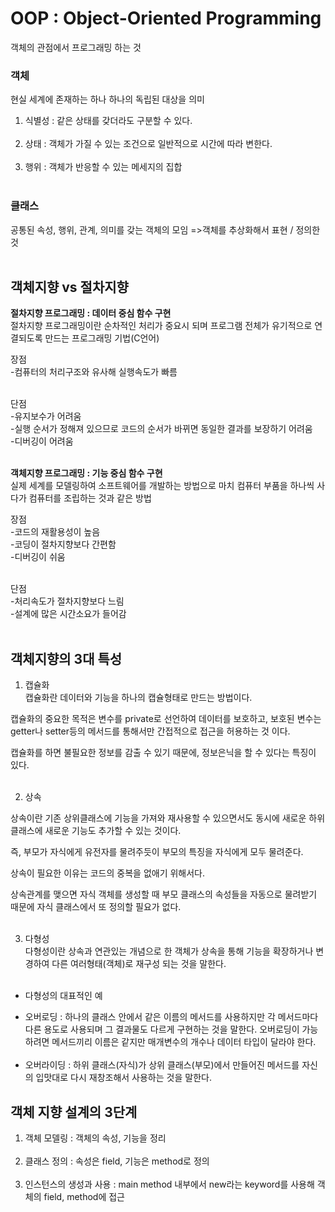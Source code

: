 # OOP : Object-Oriented Programming
 객체의 관점에서 프로그래밍 하는 것<br>
 
 ### 객체
현실 세계에 존재하는 하나 하나의 독립된 대상을 의미<br>

 1. 식별성 : 같은 상태를 갖더라도 구분할 수 있다. <br><br>
 2. 상태 : 객체가 가질 수 있는 조건으로 일반적으로 시간에 따라 변한다. <br><br>
 3. 행위 : 객체가 반응할 수 있는 메세지의 집합 <br><br>


### 클래스
공통된 속성, 행위, 관계, 의미를 갖는 객체의 모임
=>객체를 추상화해서 표현 / 정의한 것<br><br>
 
 ## 객체지향 vs 절차지향
 **절차지향 프로그래밍 : 데이터 중심 함수 구현** <br>
절차지향 프로그래밍이란 순차적인 처리가 중요시 되며 프로그램 전체가 유기적으로 연결되도록 만드는 프로그래밍 기법(C언어) <br>

장점<br>
-컴퓨터의 처리구조와 유사해 실행속도가 빠름<br><br>

단점<br>
-유지보수가 어려움<br>
-실행 순서가 정해져 있으므로 코드의 순서가 바뀌면 동일한 결과를 보장하기 어려움<br>
-디버깅이 어려움<br><br>
 
  **객체지향 프로그래밍 : 기능 중심 함수 구현** <br>
  실제 세계를 모델링하여 소프트웨어를 개발하는 방법으로 마치 컴퓨터 부품을 하나씩 사다가 컴퓨터를 조립하는 것과 같은 방법<br>
  
 장점<br>
-코드의 재활용성이 높음<br>
-코딩이 절차지향보다 간편함<br>
-디버깅이 쉬움<br><br>

단점<br>
-처리속도가 절차지향보다 느림<br>
-설계에 많은 시간소요가 들어감<br><br>

## 객체지향의 3대 특성
1. 캡슐화<br>
캡슐화란 데이터와 기능을 하나의 캡슐형태로 만드는 방법이다. <br>

캡슐화의 중요한 목적은 변수를 private로 선언하여 데이터를 보호하고, 보호된 변수는 getter나 setter등의 메서드를 통해서만 간접적으로 접근을 허용하는 것 이다.<br>

캡슐화를 하면 불필요한 정보를 감출 수 있기 때문에, 정보은닉을 할 수 있다는 특징이 있다.<br><br>

2. 상속<br>

상속이란 기존 상위클래스에 기능을 가져와 재사용할 수 있으면서도 동시에 새로운 하위 클래스에 새로운 기능도 추가할 수 있는 것이다.<br>

즉, 부모가 자식에게 유전자를 물려주듯이 부모의 특징을 자식에게 모두 물려준다.<br>

상속이 필요한 이유는 코드의 중복을 없애기 위해서다.<br>

상속관계를 맺으면 자식 객체를 생성할 때 부모 클래스의 속성들을 자동으로 물려받기 때문에 자식 클래스에서 또 정의할 필요가 없다.<br><br>


3. 다형성<br>
다형성이란 상속과 연관있는 개념으로 한 객체가 상속을 통해 기능을 확장하거나 변경하여 다른 여러형태(객체)로 재구성 되는 것을 말한다.<br><br>

+ 다형성의 대표적인 예<br>
* 오버로딩 : 하나의 클래스 안에서 같은 이름의 메서드를 사용하지만 각 메서드마다 다른 용도로 사용되며 그 결과물도 다르게 구현하는 것을 말한다.
오버로딩이 가능하려면 메서드끼리 이름은 같지만 매개변수의 개수나 데이터 타입이 달라야 한다.<br><br>
* 오버라이딩 : 하위 클래스(자식)가 상위 클래스(부모)에서 만들어진 메서드를 자신의 입맛대로 다시 재창조해서 사용하는 것을 말한다. <br>


## 객체 지향 설계의 3단계
 1. 객체 모델링 : 객체의 속성, 기능을 정리 <br><br>
 2. 클래스 정의 : 속성은 field, 기능은 method로 정의<br><br>
 3. 인스턴스의 생성과 사용 : main method 내부에서 new라는 keyword를 사용해 객체의 field, method에 접근 <br>
